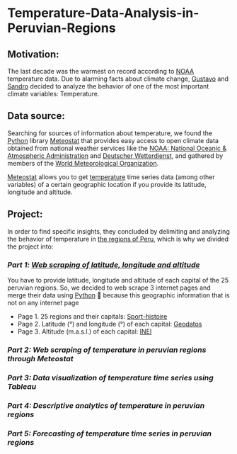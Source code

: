 # Temperature-Data-Analysis-in-Peruvian-Regions

## Motivation:

The last decade was the warmest on record according to [NOAA](https://www.noaa.gov/) temperature data. Due to alarming facts about climate change, [Gustavo](https://www.linkedin.com/in/gustavo-urib/) and [Sandro](https://www.linkedin.com/in/sandroagama/) decided to analyze the behavior of one of the most important climate variables: Temperature.

## Data source:

Searching for sources of information about temperature, we found the [Python](https://www.python.org/) library [Meteostat](https://dev.meteostat.net/python/) that provides easy access to open climate data obtained from national weather services like the [NOAA: National Oceanic & Atmospheric Administration](https://www.noaa.gov/) and [Deutscher Wetterdienst](https://www.dwd.de/EN/Home/home_node.html), and gathered by members of the [World Meteorological Organization](https://public.wmo.int/en).

[Meteostat](https://dev.meteostat.net/python/) allows you to get [temperature](https://dev.meteostat.net/python/daily.html#data-structure) time series data (among other variables) of a certain geographic location if you provide its latitude, longitude and altitude.

## Project:

In order to find specific insights, they concluded by delimiting and analyzing the behavior of temperature in [the regions of Peru](https://en.wikipedia.org/wiki/Regions_of_Peru), which is why we divided the project into:

### *Part 1️: [Web scraping of latitude, longitude and altitude](https://www.linkedin.com/feed/update/urn:li:activity:7009576008534085632/)*

You have to provide latitude, longitude and altitude of each capital of the 25 peruvian regions. So, we decided to web scrape 3 internet pages and merge their data using [Python](https://www.python.org/) 🐍 because this geographic information that is not on any internet page

* Page 1. 25 regions and their capitals: [Sport-histoire](https://www.sport-histoire.fr/es/Geografia/Lista_departamentos_regiones_Peru.php)
* Page 2️. Latitude (°) and longitude (°) of each capital: [Geodatos](https://www.geodatos.net/coordenadas/peru/)
* Page 3️. Altitude (m.a.s.l.) of each capital: [INEI](https://www.inei.gob.pe/media/MenuRecursivo/publicaciones_digitales/Est/Lib1253/cap01/cap01012.xls)

### *Part 2: Web scraping of temperature in peruvian regions through Meteostat*

### *Part 3: Data visualization of temperature time series using Tableau*

### *Part 4: Descriptive analytics of temperature in peruvian regions*

### *Part 5: Forecasting of temperature time series in peruvian regions*
